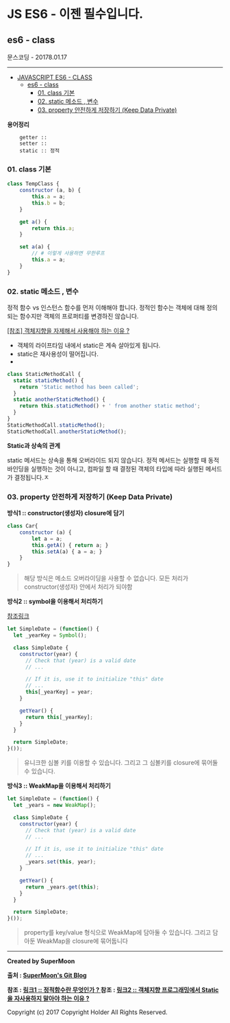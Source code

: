# JS ES6 - 이젠 필수입니다.

## es6 - class

<div class="pull-right"> 문스코딩 - 20178.01.17 </div>

---

<!-- @import "[TOC]" {cmd="toc" depthFrom=1 depthTo=6 orderedList=false} -->
<!-- code_chunk_output -->

* [JAVASCRIPT ES6 - CLASS](#javascript-es6-class)
	* [es6 - class](#es6-class)
		* [01. class 기본](#01-class-기본)
		* [02. static 메소드 , 변수](#02-static-메소드-변수)
		* [03. property 안전하게 저장하기 (Keep Data Private)](#03-property-안전하게-저장하기-keep-data-private)

<!-- /code_chunk_output -->


**용어정리**
```
    getter ::
    setter ::
    static :: 정적
```

### 01. class 기본
```js
class TempClass {
    constructor (a, b) {
        this.a = a;
        this.b = b;
    }

    get a() {
        return this.a;
    }

    set a(a) {
        // # 이렇게 사용하면 무한루프
        this.a = a;
    }
}

```

### 02. static 메소드 , 변수

정적 함수 vs 인스턴스 함수를 먼저 이해해야 합니다.
정적인 함수는 객체에 대해 정의되는 함수지만 객체의 프로퍼티를 변경하진 않습니다.

[[참조] 객체지향을 자제해서 사용해야 하는 이유 ?](http://tech.thegajago.com/2016/02/20/%EC%99%9C-%EC%9E%90%EB%B0%94%EC%97%90%EC%84%9C-static%EC%9D%98-%EC%82%AC%EC%9A%A9%EC%9D%84-%EC%A7%80%EC%96%91%ED%95%B4%EC%95%BC-%ED%95%98%EB%8A%94%EA%B0%80/)

- 객체의 라이프타임 내에서 static은 계속 살아있게 됩니다.
- static은 재사용성이 떨어집니다.
-

```js
class StaticMethodCall {
  static staticMethod() {
    return 'Static method has been called';
  }
  static anotherStaticMethod() {
    return this.staticMethod() + ' from another static method';
  }
}
StaticMethodCall.staticMethod();
StaticMethodCall.anotherStaticMethod();
```

**Static과 상속의 관계**

static 메서드는 상속을 통해 오버라이드 되지 않습니다.
정적 메서드는 실행할 때 동적 바인딩을 실행하는 것이 아니고,
컴파일 할 때 결정된 객체의 타입에 따라 실행된 메서드가 결정됩니다.ㅈ

### 03. property 안전하게 저장하기 (Keep Data Private)

**방식1 :: constructor(생성자) closure에 담기**

```js
class Car{
    constructor (a) {
        let a = a;
        this.getA() { return a; }
        this.setA(a) { a = a; }
    }
}
```

> 해당 방식은 메소드 오버라이딩을 사용할 수 없습니다.
> 모든 처리가 constructor(생성자) 안에서 처리가 되야함

**방식2 :: symbol을 이용해서 처리하기**

[참조링크](https://www.sitepoint.com/object-oriented-javascript-deep-dive-es6-classes/)

```js
let SimpleDate = (function() {
  let _yearKey = Symbol();

  class SimpleDate {
    constructor(year) {
      // Check that (year) is a valid date
      // ...

      // If it is, use it to initialize "this" date
      // ...
      this[_yearKey] = year;
    }

    getYear() {
      return this[_yearKey];
    }
  }

  return SimpleDate;
}());
```

> 유니크한 심볼 키를 이용할 수 있습니다.
> 그리고 그 심볼키를 closure에 묶어둘 수 있습니다.

**방식3 :: WeakMap을 이용해서 처리하기**

```js
let SimpleDate = (function() {
  let _years = new WeakMap();

  class SimpleDate {
    constructor(year) {
      // Check that (year) is a valid date
      // ...

      // If it is, use it to initialize "this" date
      // ...
      _years.set(this, year);
    }

    getYear() {
      return _years.get(this);
    }
  }

  return SimpleDate;
}());
```

> property를 key/value 형식으로 WeakMap에 담아둘 수 있습니다.
> 그리고 담아둔 WeakMap을 closure에 묶어둡니다


---

**Created by SuperMoon**

**출처 : [SuperMoon's Git Blog](https://github.com/jm921106)**

**참조 : [ 링크1 :: 정적함수란 무엇인가 ? ](https://ko.khanacademy.org/computing/computer-programming/programming-natural-simulations/programming-vectors/a/static-functions-vs-instance-methods)**
**참조 : [ 링크2 :: 객체지향 프로그래밍에서 Static을 자사용하지 말아야 하는 이유 ?](http://tech.thegajago.com/2016/02/20/%EC%99%9C-%EC%9E%90%EB%B0%94%EC%97%90%EC%84%9C-static%EC%9D%98-%EC%82%AC%EC%9A%A9%EC%9D%84-%EC%A7%80%EC%96%91%ED%95%B4%EC%95%BC-%ED%95%98%EB%8A%94%EA%B0%80/)**

Copyright (c) 2017 Copyright Holder All Rights Reserved.
